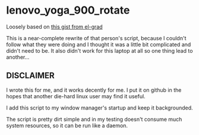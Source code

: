 # lenovo_yoga_900_rotate

Loosely based on [this gist from el-grad][1]

This is a near-complete rewrite of that person's script, because
I couldn't follow what they were doing and I thought it was a little bit
complicated and didn't need to be. It also didn't work for this laptop
at all so one thing lead to another...

## DISCLAIMER

I wrote this for me, and it works decently for me. I put it on github in the
hopes that another die-hard linux user may find it useful.

I add this script to my window manager's startup and keep it backgrounded.

The script is pretty dirt simple and in my testing doesn't consume much
system resources, so it can be run like a daemon.

[1]: https://gist.githubusercontent.com/ei-grad/4d9d23b1463a99d24a8d/raw/rotate.py


